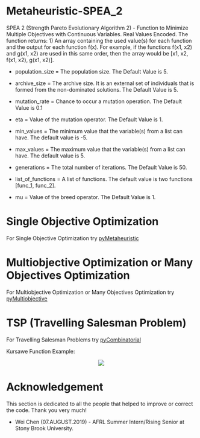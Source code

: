 # Metaheuristic-SPEA_2
SPEA 2 (Strength Pareto Evolutionary Algorithm 2) - Function to Minimize Multiple Objectives with Continuous Variables. Real Values Encoded. The function returns: 1) An array containing the used value(s) for each function and the output for each function f(x). For example, if the functions f(x1, x2) and g(x1, x2) are used in this same order, then the array would be [x1, x2, f(x1, x2), g(x1, x2)].  


* population_size = The population size. The Default Value is 5.

* archive_size = The archive size. It is an external set of individuals that is formed from the non-dominated solutions. The Default Value is 5.

* mutation_rate = Chance to occur a mutation operation. The Default Value is 0.1

* eta = Value of the mutation operator. The Default Value is 1.

* min_values = The minimum value that the variable(s) from a list can have. The default value is -5.

* max_values = The maximum value that the variable(s) from a list can have. The default value is  5.

* generations = The total number of iterations. The Default Value is 50.

* list_of_functions = A list of functions. The default value is two functions [func_1, func_2].

* mu = Value of the breed operator. The Default Value is 1.

# Single Objective Optimization
For Single Objective Optimization try [pyMetaheuristic](https://github.com/Valdecy/pyMetaheuristic)

# Multiobjective Optimization or Many Objectives Optimization
For Multiobjective Optimization or Many Objectives Optimization try [pyMultiobjective](https://github.com/Valdecy/pyMultiobjective)

# TSP (Travelling Salesman Problem)
For Travelling Salesman Problems try [pyCombinatorial](https://github.com/Valdecy/pyCombinatorial)


Kursawe Function Example:
<p align="center"> 
<img src="https://github.com/Valdecy/Metaheuristic-SPEA_2/blob/master/Python-MH-SPEA-2-Kursawe.gif">
</p>

# Acknowledgement 
This section is dedicated to all the people that helped to improve or correct the code. Thank you very much!

* Wei Chen (07.AUGUST.2019) - AFRL Summer Intern/Rising Senior at Stony Brook University.
